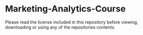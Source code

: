 # Marketing-Analytics-Course

Please read the license included in this repository before viewing, downloading or using any of the repositories contents.
